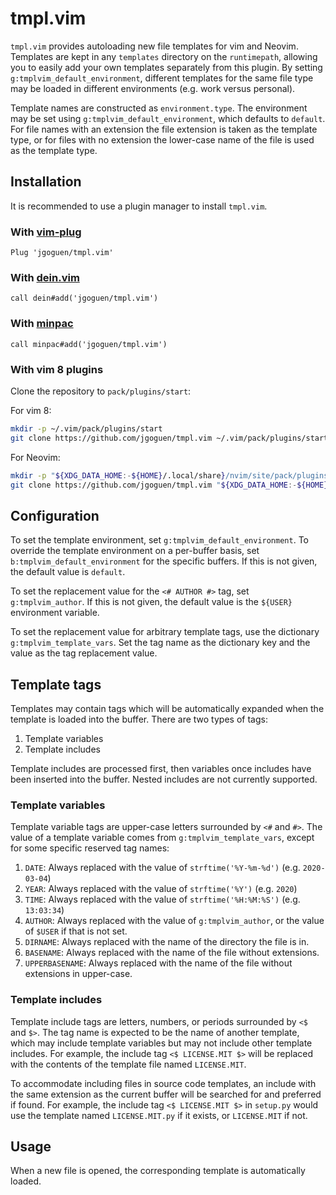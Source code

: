 # tmpl.vim

`tmpl.vim` provides autoloading new file templates for vim and Neovim. Templates
are kept in any `templates` directory on the `runtimepath`, allowing you to
easily add your own templates separately from this plugin. By setting
`g:tmplvim_default_environment`, different templates for the same file type may
be loaded in different environments (e.g. work versus personal).

Template names are constructed as `environment.type`. The environment may be set
using `g:tmplvim_default_environment`, which defaults to `default`. For file
names with an extension the file extension is taken as the template type, or for
files with no extension the lower-case name of the file is used as the template
type.

## Installation

It is recommended to use a plugin manager to install `tmpl.vim`.

### With [vim-plug](https://github.com/junegunn/vim-plug)

```vim
Plug 'jgoguen/tmpl.vim'
```

### With [dein.vim](https://github.com/Shougo/dein.vim)

```vim
call dein#add('jgoguen/tmpl.vim')
```

### With [minpac](https://github.com/k-takata/minpac)

```vim
call minpac#add('jgoguen/tmpl.vim')
```

### With vim 8 plugins

Clone the repository to `pack/plugins/start`:

For vim 8:
```sh
mkdir -p ~/.vim/pack/plugins/start
git clone https://github.com/jgoguen/tmpl.vim ~/.vim/pack/plugins/start/tmpl.vim
```

For Neovim:
```sh
mkdir -p "${XDG_DATA_HOME:-${HOME}/.local/share}/nvim/site/pack/plugins/start"
git clone https://github.com/jgoguen/tmpl.vim "${XDG_DATA_HOME:-${HOME}/.local/share}/nvim/site/pack/plugins/start"
```

## Configuration

To set the template environment, set `g:tmplvim_default_environment`. To
override the template environment on a per-buffer basis, set
`b:tmplvim_default_environment` for the specific buffers. If this is not given,
the default value is `default`.

To set the replacement value for the `<# AUTHOR #>` tag, set `g:tmplvim_author`.
If this is not given, the default value is the `${USER}` environment variable.

To set the replacement value for arbitrary template tags, use the dictionary
`g:tmplvim_template_vars`. Set the tag name as the dictionary key and the value
as the tag replacement value.

## Template tags

Templates may contain tags which will be automatically expanded when the
template is loaded into the buffer. There are two types of tags:

1. Template variables
2. Template includes

Template includes are processed first, then variables once includes have been
inserted into the buffer. Nested includes are not currently supported.

### Template variables

Template variable tags are upper-case letters surrounded by `<#` and `#>`. The
value of a template variable comes from `g:tmplvim_template_vars`, except for
some specific reserved tag names:

1. `DATE`: Always replaced with the value of `strftime('%Y-%m-%d')` (e.g.
   `2020-03-04`)
2. `YEAR`: Always replaced with the value of `strftime('%Y')` (e.g. `2020`)
3. `TIME`: Always replaced with the value of `strftime('%H:%M:%S')` (e.g.
   `13:03:34`)
4. `AUTHOR`: Always replaced with the value of `g:tmplvim_author`, or the value
   of `$USER` if that is not set.
5. `DIRNAME`: Always replaced with the name of the directory the file is in.
6. `BASENAME`: Always replaced with the name of the file without extensions.
7. `UPPERBASENAME`: Always replaced with the name of the file without extensions
	 in upper-case.

### Template includes

Template include tags are letters, numbers, or periods surrounded by `<$` and
`$>`. The tag name is expected to be the name of another template, which may
include template variables but may not include other template includes. For
example, the include tag `<$ LICENSE.MIT $>` will be replaced with the contents
of the template file named `LICENSE.MIT`.

To accommodate including files in source code templates, an include with the
same extension as the current buffer will be searched for and preferred if
found. For example, the include tag `<$ LICENSE.MIT $>` in `setup.py` would use
the template named `LICENSE.MIT.py` if it exists, or `LICENSE.MIT` if not.

## Usage

When a new file is opened, the corresponding template is automatically loaded.
